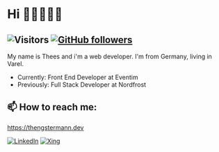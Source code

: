# Hi 👋🏼👨🏻‍💻
![Visitors](https://visitor-badge.glitch.me/badge?page_id=theeshengstermann)
[![GitHub followers](https://img.shields.io/github/followers/theeshengstermann.svg?style=social&label=Follow)](https://github.com/theeshengstermann?tab=followers)
----
My name is Thees and i'm a web developer. I'm from Germany, living in Varel.
- Currently: Front End Developer at Eventim
- Previously: Full Stack Developer at Nordfrost
<h2>📫 How to reach me:</h2>

https://thengstermann.dev

<a href="https://www.linkedin.com/in/thees-hengstermann/">![LinkedIn](https://img.shields.io/badge/LinkedIn-0077B5?style=flat&logo=linkedin&logoColor=white)</a>
<a href="https://www.xing.com/profile/Thees_Hengstermann/">![Xing](https://img.shields.io/badge/Xing-126567?style=flat&logo=xing&logoColor=cfdc00)</a>
<!---
TheesHengstermann/TheesHengstermann is a ✨ special ✨ repository because its `README.md` (this file) appears on your GitHub profile.
You can click the Preview link to take a look at your changes.
--->
